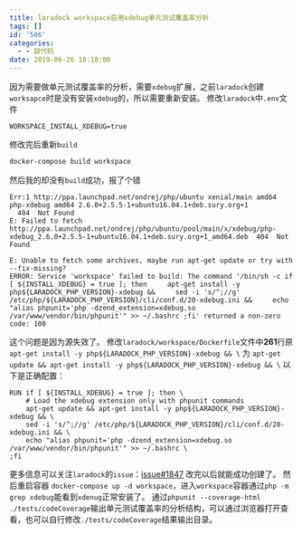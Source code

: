 ```yaml
---
title: laradock workspace启用xdebug单元测试覆盖率分析
tags: []
id: '506'
categories:
  - - 敲代码
date: 2019-06-26 18:18:00
---
```


因为需要做单元测试覆盖率的分析，需要`xdebug`扩展，之前`laradock`创建`worksapce`时是没有安装`xdebug`的，所以需要重新安装。 修改`laradock`中`.env`文件

```vim
WORKSPACE_INSTALL_XDEBUG=true
```

修改完后重新`build`

```bash
docker-compose build workspace
```

然后我的却没有`build`成功，报了个错

```log
Err:1 http://ppa.launchpad.net/ondrej/php/ubuntu xenial/main amd64 php-xdebug amd64 2.6.0+2.5.5-1+ubuntu16.04.1+deb.sury.org+1
  404  Not Found
E: Failed to fetch http://ppa.launchpad.net/ondrej/php/ubuntu/pool/main/x/xdebug/php-xdebug_2.6.0+2.5.5-1+ubuntu16.04.1+deb.sury.org+1_amd64.deb  404  Not Found

E: Unable to fetch some archives, maybe run apt-get update or try with --fix-missing?
ERROR: Service 'workspace' failed to build: The command '/bin/sh -c if [ ${INSTALL_XDEBUG} = true ]; then     apt-get install -y php${LARADOCK_PHP_VERSION}-xdebug &&     sed -i 's/^;//g' /etc/php/${LARADOCK_PHP_VERSION}/cli/conf.d/20-xdebug.ini &&     echo "alias phpunit='php -dzend_extension=xdebug.so /var/www/vendor/bin/phpunit'" >> ~/.bashrc ;fi' returned a non-zero code: 100
```

这个问题是因为源失效了。 修改`laradock/workspace/Dockerfile`文件中**261**行原`apt-get install -y php${LARADOCK_PHP_VERSION}-xdebug && \` 为 `apt-get update && apt-get install -y php${LARADOCK_PHP_VERSION}-xdebug && \` 以下是正确配置：

```vim
RUN if [ ${INSTALL_XDEBUG} = true ]; then \
    # Load the xdebug extension only with phpunit commands
    apt-get update && apt-get install -y php${LARADOCK_PHP_VERSION}-xdebug && \
    sed -i 's/^;//g' /etc/php/${LARADOCK_PHP_VERSION}/cli/conf.d/20-xdebug.ini && \
    echo "alias phpunit='php -dzend_extension=xdebug.so /var/www/vendor/bin/phpunit'" >> ~/.bashrc \
;fi
```

更多信息可以关注`laradock`的`issue`：[issue#1847](https://github.com/laradock/laradock/issues/1847) 改完以后就能成功创建了。 然后重启容器 `docker-compose up -d workspace`，进入`workspace`容器通过`php -m grep xdebug`能看到`xdenug`正常安装了。 通过`phpunit --coverage-html ./tests/codeCoverage`输出单元测试覆盖率的分析结构，可以通过浏览器打开查看，也可以自行修改`./tests/codeCoverage`结果输出目录。